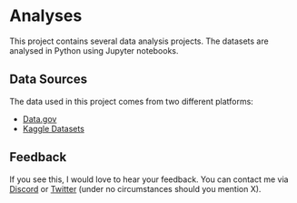 # Analyses
This project contains several data analysis projects. The datasets are analysed in Python using Jupyter notebooks. 

## Data Sources
The data used in this project comes from two different platforms:
- [Data.gov](https://data.gov)
- [Kaggle Datasets](https://www.kaggle.com/datasets)
## Feedback

If you see this, I would love to hear your feedback. You can contact me via [Discord](https://discord.com/users/809685585374740480) or [Twitter](https://x.com/MrHoffnung) (under no circumstances should you mention X).

